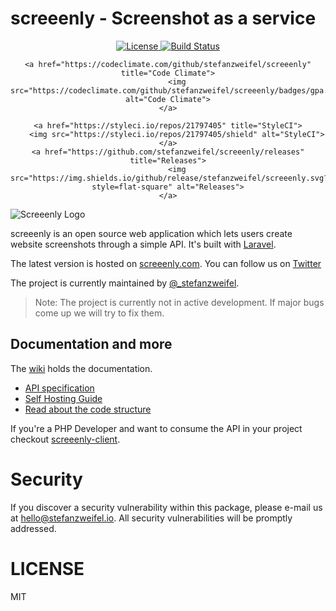 # screeenly - Screenshot as a service

<div align="center">
    <a href="https://github.com/stefanzweifel/screeenly/blob/master/LICENSE" title="License">
        <img src="https://img.shields.io/badge/license-MIT-brightgreen.svg?style=flat-square" alt="License">
    </a>
    <a href="https://travis-ci.org/stefanzweifel/screeenly" title="Build Status">
        <img src="https://travis-ci.org/stefanzweifel/screeenly.svg?branch=master" alt="Build Status">
    </a>

    <a href="https://codeclimate.com/github/stefanzweifel/screeenly" title="Code Climate">
        <img src="https://codeclimate.com/github/stefanzweifel/screeenly/badges/gpa.svg" alt="Code Climate">
    </a>

    <a href="https://styleci.io/repos/21797405" title="StyleCI">
        <img src="https://styleci.io/repos/21797405/shield" alt="StyleCI">
    </a>
    <a href="https://github.com/stefanzweifel/screeenly/releases" title="Releases">
        <img src="https://img.shields.io/github/release/stefanzweifel/screeenly.svg?style=flat-square" alt="Releases">
    </a>
</div>

![Screeenly Logo](https://raw.githubusercontent.com/stefanzweifel/screeenly/master/readme-image.png)

screeenly is an open source web application which lets users create website screenshots through a simple API.
It's built with [Laravel](http://laravel.com).

The latest version is hosted on [screeenly.com](http://screeenly.com). You can follow us on [Twitter](https://twitter.com/screeenly)

The project is currently maintained by [@_stefanzweifel](https://twitter.com/_stefanzweifel).

> Note: The project is currently not in active development. If major bugs come up we will try to fix them.



## Documentation and more

The [wiki](https://github.com/stefanzweifel/screeenly/wiki) holds the documentation.

- [API specification](https://github.com/stefanzweifel/screeenly/wiki/Use-the-API)
- [Self Hosting Guide](https://github.com/stefanzweifel/screeenly/wiki/Requirements-and-Install)
- [Read about the code structure](https://github.com/stefanzweifel/screeenly/wiki/Read-the-Code)

If you're a PHP Developer and want to consume the API in your project checkout [screeenly-client](https://github.com/stefanzweifel/ScreeenlyClient).


# Security

If you discover a security vulnerability within this package, please e-mail us at hello@stefanzweifel.io. All security vulnerabilities will be promptly addressed.

# LICENSE

MIT
